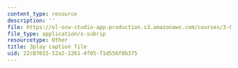 ```yaml
---
content_type: resource
description: ''
file: https://ol-ocw-studio-app-production.s3.amazonaws.com/courses/3-091sc-introduction-to-solid-state-chemistry-fall-2010/22c8701552a222614f05f1d556f0b375_K30HeE8fEq8.srt
file_type: application/x-subrip
resourcetype: Other
title: 3play caption file
uid: 22c87015-52a2-2261-4f05-f1d556f0b375
---
```

